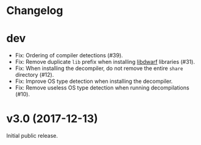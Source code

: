# Changelog

# dev

* Fix: Ordering of compiler detections (#39).
* Fix: Remove duplicate `lib` prefix when installing [libdwarf](https://github.com/avast-tl/libdwarf) libraries (#31).
* Fix: When installing the decompiler, do not remove the entire `share` directory (#12).
* Fix: Improve OS type detection when installing the decompiler.
* Fix: Remove useless OS type detection when running decompilations (#10).

# v3.0 (2017-12-13)

Initial public release.
